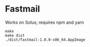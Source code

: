 # Fastmail

Works on Solus; requires npm and yarn

```
make
make dist
./dist/fastmail-1.0.0-x86_64.AppImage
```

